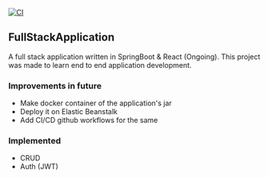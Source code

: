 [![CI](https://github.com/heyrmi/FullStackApplication/actions/workflows/build.yml/badge.svg?branch=master)](https://github.com/heyrmi/FullStackApplication/actions/workflows/build.yml)

## FullStackApplication

A full stack application written in SpringBoot & React (Ongoing).
This project was made to learn end to end application development.

### Improvements in future

- Make docker container of the application's jar
- Deploy it on Elastic Beanstalk
- Add CI/CD github workflows for the same

### Implemented

- CRUD
- Auth (JWT)
